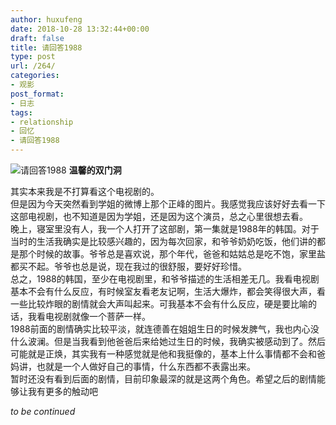 ```yaml
---
author: huxufeng
date: 2018-10-28 13:32:44+00:00
draft: false
title: 请回答1988
type: post
url: /264/
categories:
- 观影
post_format:
- 日志
tags:
- relationship
- 回忆
- 请回答1988
---
```





![请回答1988](https://i2.wp.com/kultscene.com/wp-content/uploads/2015/11/Answer_Me_1988.jpg)
**温馨的双门洞**







其实本来我是不打算看这个电视剧的。  
但是因为今天突然看到学姐的微博上那个正峰的图片。我感觉我应该好好去看一下这部电视剧，也不知道是因为学姐，还是因为这个演员，总之心里很想去看。  
晚上，寝室里没有人，我一个人打开了这部剧，第一集就是1988年的韩国。对于当时的生活我确实是比较感兴趣的，因为每次回家，和爷爷奶奶吃饭，他们讲的都是那个时候的故事。爷爷总是喜欢说，那个年代，爸爸和姑姑总是吃不饱，家里盐都买不起。爷爷也总是说，现在我过的很舒服，要好好珍惜。  
总之，1988的韩国，至少在电视剧里，和爷爷描述的生活相差无几。我看电视剧基本不会有什么反应，有时候室友看老友记啊，生活大爆炸，都会笑得很大声，看一些比较炸眼的剧情就会大声叫起来。可我基本不会有什么反应，硬是要比喻的话，我看电视剧就像一个菩萨一样。  
1988前面的剧情确实比较平淡，就连德善在姐姐生日的时候发脾气，我也内心没什么波澜。但是当我看到他爸爸后来给她过生日的时候，我确实被感动到了。然后可能就是正焕，其实我有一种感觉就是他和我挺像的，基本上什么事情都不会和爸妈讲，也就是一个人做好自己的事情，什么东西都不表露出来。  
暂时还没有看到后面的剧情，目前印象最深的就是这两个角色。希望之后的剧情能够让我有更多的触动吧







_to be continued_



